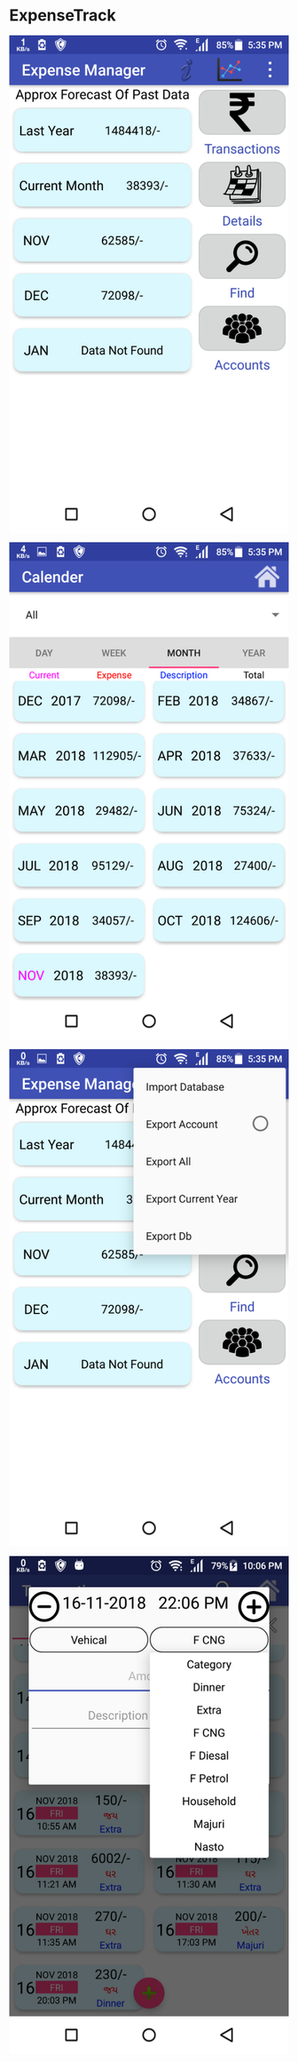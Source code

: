 # ExpenseTrack

![alt text](https://github.com/pateljay269/ExpenseTrack/blob/master/screens/1.png "Screen 1")

![alt text](https://github.com/pateljay269/ExpenseTrack/blob/master/screens/2.png "Screen 2")

![alt text](https://github.com/pateljay269/ExpenseTrack/blob/master/screens/3.png "Screen 3")

![alt text](https://github.com/pateljay269/ExpenseTrack/blob/master/screens/4.png "Screen 4")